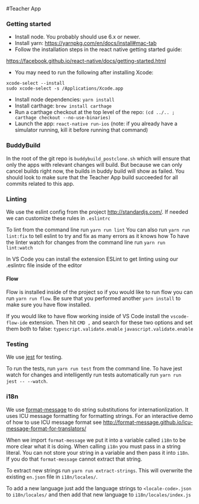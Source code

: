 #Teacher App

### Getting started

- Install node. You probably should use 6.x or newer.
- Install yarn: https://yarnpkg.com/en/docs/install#mac-tab
- Follow the installation steps in the react native getting started guide:

https://facebook.github.io/react-native/docs/getting-started.html

- You may need to run the following after installing Xcode:

```
xcode-select --install
sudo xcode-select -s /Applications/Xcode.app
```

- Install node dependencies: `yarn install`
- Install carthage: `brew install carthage`
- Run a carthage checkout at the top level of the repo:
  `(cd ../.. ; carthage checkout --no-use-binaries)`
- Launch the app: `react-native run-ios`
  (note: if you already have a simulator running, kill it before running that
   command)

### BuddyBuild
In the root of the git repo is `buddybuild_postclone.sh` which will ensure that only the apps
with relevant changes will build. But because we can only cancel builds right now, the builds
in buddy build will show as failed. You should look to make sure that the Teacher App build
succeeded for all commits related to this app.

### Linting
We use the eslint config from the project http://standardjs.com/.
If needed we can customize these rules in `.eslintrc`

To lint from the command line run `yarn run lint`
You can also run `yarn run lint:fix` to tell eslint to try and fix as many errors as it knows how
To have the linter watch for changes from the command line run `yarn run lint:watch`

In VS Code you can install the extension ESLint to get linting using our .eslintrc file inside of the editor

#### Flow

Flow is installed inside of the project so if you would like to run flow you can run
`yarn run flow`. Be sure that you performed another `yarn install` to make sure you have flow installed.

If you would like to have flow working inside of VS Code install the `vscode-flow-ide` extension.
Then hit `CMD ,` and search for these two options and set them both to false:
`typescript.validate.enable`
`javascript.validate.enable`

### Testing

We use [jest](https://facebook.github.io/jest/) for testing.

To run the tests, run `yarn run test` from the command line. To have jest watch
for changes and intelligently run tests automatically run `yarn run jest -- --watch`.

### i18n

We use [format-message](https://github.com/format-message/format-message) to do string substitutions
for internationlization. It uses ICU message formatting for formatting strings. For an interactive demo
of how to use ICU message format see http://format-message.github.io/icu-message-format-for-translators/

When we import `format-message` we put it into a variable called `i18n` to be more clear what it is doing.
When calling `i18n` you must pass in a string literal. You can not store your string in a variable
and then pass it into `i18n`. If you do that `format-message` cannot extract that string.

To extract new strings run `yarn run extract-strings`. This will overwrite the existing `en.json` file
in `i18n/locales/`.

To add a new language just add the language strings to `<locale-code>.json` to `i18n/locales/` and then add
that new language to `i18n/locales/index.js`
